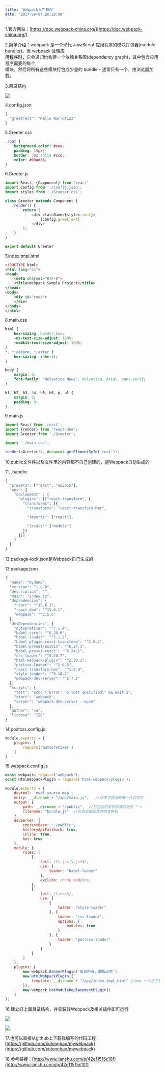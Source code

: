 ```yaml
---
title: 'Webpack入门教程'
date: '2017-09-07 20:28:00'
---   
```

1.官方网站：[https://doc.webpack-china.org/](https://doc.webpack-china.org/)

2.简单介绍：webpack 是一个现代 JavaScript 应用程序的模块打包器(module bundler)。当 webpack 处理应  
用程序时，它会递归地构建一个依赖关系图(dependency graph)，其中包含应用程序需要的每个  
模块，然后将所有这些模块打包成少量的 bundle - 通常只有一个，由浏览器加载。

3.目录结构

![](https://img-blog.csdn.net/20170907202903359?watermark/2/text/aHR0cDovL2Jsb2cuY3Nkbi5uZXQveHV0b25nYmFv/font/5a6L5L2T/fontsize/400/fill/I0JBQkFCMA/dissolve/70/gravity/Center)

4.config.json

```javascript
{
  "greetText": "Hello World!123"
}
```
  
  

5.Greeter.css

```css
.root {
    background-color: #eee;
    padding: 10px;
    border: 3px solid #ccc;
    color: #00ad36;
}
```
  

6.Greeter.js

```javascript
import React, {Component} from 'react'
import config from './config.json';
import styles from './Greeter.css';

class Greeter extends Component {
    render() {
        return (
            <div className={styles.root}>
                {config.greetText}
            </div>
        );
    }
}

export default Greeter
```
  

7.index.tmpl.html

```html
<!DOCTYPE html>
<html lang="en">
<head>
    <meta charset="UTF-8">
    <title>Webpack Sample Project</title>
</head>
<body>
    <div id="root">
    </div>
</body>
</html>
```
  

8.main.css

```css
html {
    box-sizing: border-box;
    -ms-text-size-adjust: 100%;
    -webkit-text-size-adjust: 100%;
}
*, *:before, *:after {
    box-sizing: inherit;
}

body {
    margin: 0;
    font-family: 'Helvetica Neue', Helvetica, Arial, sans-serif;
}

h1, h2, h3, h4, h5, h6, p, ul {
    margin: 0;
    padding: 0;
}
```
  
  

9.main.js

```javascript
import React from 'react';
import {render} from 'react-dom';
import Greeter from './Greeter';

import './main.css';

render(<Greeter/>, document.getElementById('root'));
```
  
  

10.public文件件以及文件里的内容都不自己创建的，是Weppack自动生成的

11\. .babelrc

```javascript
{
  "presets": ["react", "es2015"],
  "env": {
    "devlopment" : {
      "plugins": [["react-transform", {
        "transforms": [{
          "transforms": "react-transform-hmr",

          "imports": ["react"],

          "locals": ["module"]
        }]
      }]]
    }
  }
}
```
  
  

12.package-lock.json是Webpack自己生成的

13.package.json

```javascript
{
  "name": "mydemo",
  "version": "1.0.0",
  "description": "",
  "main": "index.js",
  "dependencies": {
    "react": "^15.6.1",
    "react-dom": "^15.6.1",
    "webpack": "^3.5.6"
  },
  "devDependencies": {
    "autoprefixer": "^7.1.4",
    "babel-core": "^6.26.0",
    "babel-loader": "^7.1.2",
    "babel-plugin-react-transform": "^2.0.2",
    "babel-preset-es2015": "^6.24.1",
    "babel-preset-react": "^6.24.1",
    "css-loader": "^0.28.7",
    "html-webpack-plugin": "^2.30.1",
    "postcss-loader": "^2.0.6",
    "react-transform-hmr": "^1.0.4",
    "style-loader": "^0.18.2",
    "webpack-dev-server": "^2.7.1"
  },
  "scripts": {
    "test": "echo \"Error: no test specified\" && exit 1",
    "start": "webpack",
    "server": "webpack-dev-server --open"
  },
  "author": "xu",
  "license": "ISC"
}
```
  

14.postcss.config.js

```javascript
module.exports = {
    plugins: [
        require('autoprefixer')
    ]
}
```
  
  

15.webpack.config.js

```javascript
const webpack= require('webpack');
const HtmlWebpackPlugin = require('html-webpack-plugin');

module.exports = {
    devtool: 'eval-source-map',
    entry: __dirname + "/app/main.js",   //已多次提及的唯一入口文件
    output: {
        path: __dirname + "/public",  //打包后的文件存放的地方 " +
        filename: "bundle.js"  //打包后输出文件的文件名
    },
    devServer: {
        contentBase: './public',
        historyApiFallback: true,
        inline: true,
        hot: true
    },
    module: {
        rules: [
            {
                test: /(\.jsx|\.js)$/,
                use: {
                    loader: "babel-loader"
                },
                exclude: /node_modules/
            },
            {
                test: /\.css$/,
                use: [
                    {
                        loader: "style-loader"
                    }, {
                        loader: "css-loader",
                        options: {
                            modules: true
                        }
                    }, {
                        loader: "postcss-loader"
                    }
                ]
            }
        ]
    },
    plugins: [
        new webpack.BannerPlugin('版权所有，翻版必究'),
        new HtmlWebpackPlugin({
            template: __dirname + "/app/index.tmpl.html" //new 一个这个插件的实例，并传入相关的参数
        }),
        new webpack.HotModuleReplacementPlugin()
    ]
};
```
  
  

16.建立好上面目录结构，并安装好Webpack及相关插件即可运行

![](https://img-blog.csdn.net/20170907204246382?watermark/2/text/aHR0cDovL2Jsb2cuY3Nkbi5uZXQveHV0b25nYmFv/font/5a6L5L2T/fontsize/400/fill/I0JBQkFCMA/dissolve/70/gravity/Center)

![](https://img-blog.csdn.net/20170907204336922?watermark/2/text/aHR0cDovL2Jsb2cuY3Nkbi5uZXQveHV0b25nYmFv/font/5a6L5L2T/fontsize/400/fill/I0JBQkFCMA/dissolve/70/gravity/Center)

17.也可以直接从github上下载我编写的代码工程：[https://github.com/xutongbao/mywebpack](https://github.com/xutongbao/mywebpack)

18.参考链接：[http://www.jianshu.com/p/42e11515c10f](http://www.jianshu.com/p/42e11515c10f)